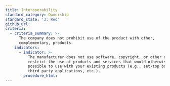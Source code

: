 ```yaml
---
title: Interoperability
standard_category: Ownership
standard_state: '3: Red'
github_url:
criteria:
  - criteria_summary: >-
      The company does not prohibit use of the product with other,
      complementary, products.
    indicators:
      - indicator: >-
          The manufacturer does not use software, copyright, or other devices to
          restrict the use of products and services that would otherwise be
          possible to use with your existing products (e.g., set-top boxes,
          third party applications, etc.).
        procedure_html:
---
```


